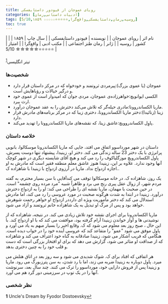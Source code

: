 ```yaml
---
title: رویای عمو‌جان از فیودور داستایفسکی
categories: [ادبیات داستانی,رمان]
tags: [روسیه,رمان,داستایفسکی,واقع‌گرا,⭐⭐⭐⭐⭐☆☆☆☆☆ 5/10,۱۸۵۹]
toc: true
---
```


| نام اثر | رویای عمو‌جان |
| نویسنده | فیودور داستایفسکی |
| سال چاپ | ۱۸۵۹ |
| کشور | روسیه |
| ژانر | رمان طنز اجتماعی |
| مکتب ادبی | واقع‌گرا |
| امتیاز | ⭐⭐⭐⭐⭐☆☆☆☆☆ 5/10 |

تیتر انگلیسی<sup id="a1">[1](#f1)</sup>

### شخصیت‌ها
- عموجان (یا عموی بزرگ):پیرمردی ثروتمند و خودخواه که در مرکز داستان قرار دارد و درگیر خیالات و رؤیاهایش است.
- الکسی ایوانویچ:خواهرزاده‌ی عموجان، مردی جوان که امیدوار است از عموی خود ارث ببرد.
- ماریا الکساندروونا:مادری حیله‌گر که تلاش می‌کند دخترش را به عقد عموجان درآورد.
- زینا (زنائیدا):دختر ماریا الکساندروونا، دختری زیبا که در مرکز برنامه‌های مادرش قرار دارد.
- پاوِل الکساندروویچ:عاشق زینا، که نقشه‌های ماریا الکساندروونا را تهدید می‌کند.

### خلاصه داستان
 داستان در شهر مورداسوو اتفاق می افتد، جایی که ماریا الکساندرونا موسکالوا، بانویی پرانرژی با یک دختر 23 ساله زندگی می کند. دختر او، زینیدا، پیشنهاد تنها دوست پسرش، پاول الکساندرویچ موزگلیاکوف را رد می کند و هیچ آقای شایسته دیگری در شهر کوچک آنها وجود ندارد. علاوه بر این، زینیدا هنوز عاشق معلم منطقه فقیر است که مادرش به او اجازه ازدواج نداد. ماریا در آرزوی ازدواج با زینیدا با شاهزاده ک..

یک روز، شاهزاده ک. در خانه موسکالوا توقف می کندآقایی با سن بسیار محترم، به گفته مردم شهر، از زوال عقل پیری رنج می برد و ظاهراً شبیه "مرد مرده روی چشمه" است. در حین صحبت با مهمان، ماریا نقشه ای را طراحی می کند: او را به ازدواج دخترش درآورد. زینیدا در ابتدا به شدت هرگونه صحبت در مورد عروسی را رد می کند، اما مادرش استدلال می کند که دختر مأموریت ویژه ای دارددر ازدواج او خواهر رحمت شوهرش خواهد بود و پس از مرگ او تبدیل به یک شاهزاده خانم ثروتمند و آزاد می شود.

ماریا الکساندرونا برای اجرای نقشه خود تلاش زیادی می کند. در نتیجه، شاهزاده که از نوشیدنی ها و آواز خواندن زینیدا آرام گرفته بود، موافقت می کند که با او ازدواج کند. با این حال ، صبح روز بعد معلوم می شود که ک. وقایع اخیر را بسیار مبهم به یاد می آورد و پاول موفق می شود "عمو" را متقاعد کند که عروسی آینده خود را در خواب دیده است. هنگامی که فریب آشکار می شود، زینیدا صادقانه به گناه خود اعتراف می کند و شاهزاده که از صداقت او متاثر می شود، گزارش می دهد که برای او افتخار بزرگی است که دست و قلب خود را به چنین دختری بدهد.

هر اتفاقی که افتاد برای ک. شوک شدیدی می شود و سه روز بعد در اتاق هتلش می میرد. پاول دوباره به زینیدا ضربه می زند، اما با رد شدن، به سن پترزبورگ می رود. ماریا و زینیدا پس از فروش دارایی خود، مورداسوو را ترک می کنند. چند سال بعد، سرنوشت آنها را در یک توپ در سرزمینی دور گرد هم می آورد.

### نظر شخصی

<b id="f1">1</b> <span class="footnote">Uncle's Dream by Fyodor Dostoevsky</span>[↩](#a1)



